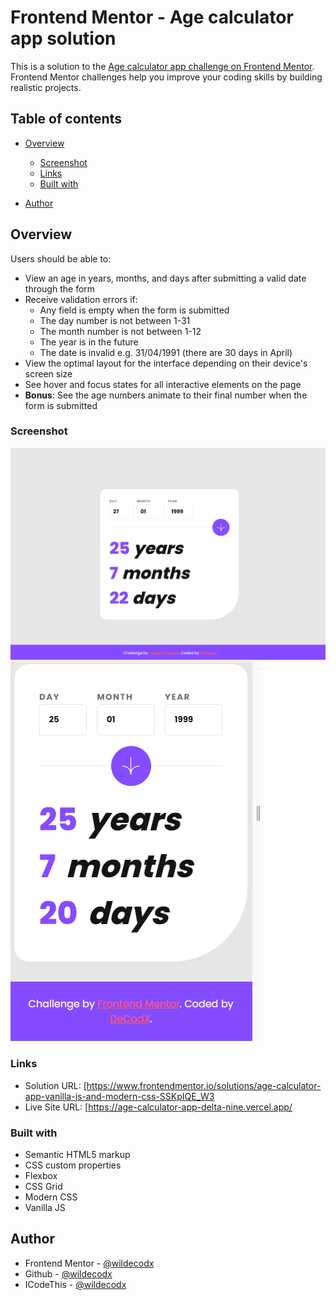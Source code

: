 # Frontend Mentor - Age calculator app solution

This is a solution to the [Age calculator app challenge on Frontend Mentor](https://www.frontendmentor.io/challenges/age-calculator-app-dF9DFFpj-Q). Frontend Mentor challenges help you improve your coding skills by building realistic projects.

## Table of contents

- [Overview](#overview)

  - [Screenshot](#screenshot)
  - [Links](#links)
  - [Built with](#built-with)

- [Author](#author)

## Overview

Users should be able to:

- View an age in years, months, and days after submitting a valid date through the form
- Receive validation errors if:
  - Any field is empty when the form is submitted
  - The day number is not between 1-31
  - The month number is not between 1-12
  - The year is in the future
  - The date is invalid e.g. 31/04/1991 (there are 30 days in April)
- View the optimal layout for the interface depending on their device's screen size
- See hover and focus states for all interactive elements on the page
- **Bonus**: See the age numbers animate to their final number when the form is submitted

### Screenshot

![](./assets/images/ss1.png)
![](./assets/images/ss2.png)

### Links

- Solution URL: [https://www.frontendmentor.io/solutions/age-calculator-app-vanilla-js-and-modern-css-SSKpIQE_W3
- Live Site URL: [https://age-calculator-app-delta-nine.vercel.app/

### Built with

- Semantic HTML5 markup
- CSS custom properties
- Flexbox
- CSS Grid
- Modern CSS
- Vanilla JS

## Author

- Frontend Mentor - [@wildecodx](https://www.frontendmentor.io/profile/wildecodx)
- Github - [@wildecodx](https://github.com/wildecodx)
- ICodeThis - [@wildecodx](https://icodethis.com/wildecodx)
